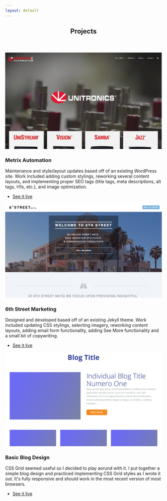 ```yaml
---
layout: default
---
```


<!-- Section -->
<!--<section>
	<header class="major">
		<h2>Erat lacinia</h2>
	</header>
	<div class="features">
		<article>
			<span class="icon fa-diamond"></span>
			<div class="content">
				<h3>Portitor ullamcorper</h3>
				<p>Aenean ornare velit lacus, ac varius enim lorem ullamcorper dolore. Proin aliquam facilisis ante interdum. Sed nulla amet lorem feugiat tempus aliquam.</p>
			</div>
		</article>
		<article>
			<span class="icon fa-paper-plane"></span>
			<div class="content">
				<h3>Sapien veroeros</h3>
				<p>Aenean ornare velit lacus, ac varius enim lorem ullamcorper dolore. Proin aliquam facilisis ante interdum. Sed nulla amet lorem feugiat tempus aliquam.</p>
			</div>
		</article>
		<article>
			<span class="icon fa-rocket"></span>
			<div class="content">
				<h3>Quam lorem ipsum</h3>
				<p>Aenean ornare velit lacus, ac varius enim lorem ullamcorper dolore. Proin aliquam facilisis ante interdum. Sed nulla amet lorem feugiat tempus aliquam.</p>
			</div>
		</article>
		<article>
			<span class="icon fa-signal"></span>
			<div class="content">
				<h3>Sed magna finibus</h3>
				<p>Aenean ornare velit lacus, ac varius enim lorem ullamcorper dolore. Proin aliquam facilisis ante interdum. Sed nulla amet lorem feugiat tempus aliquam.</p>
			</div>
		</article>
	</div>
</section>-->

<!-- Section -->
<section>
	<header class="major">
		<h2>Projects</h2>
	</header>
	<div class="posts">
		<article>
			<a href="http://metrixautomation.com.au/" class="image"><img src="assets/images/metrix-automation-screenshot.png" alt="" /></a>
			<h3>Metrix Automation</h3>
			<p>Maintenance and style/layout updates based off of an existing WordPress site. Work included adding custom stylings, reworking several content layouts, and implementing proper SEO tags (title tags, meta descriptions, alt tags, H1s, etc.), and image optimization. </p>
			<ul class="actions">
				<li><a href="http://metrixautomation.com.au/" class="button">See it live</a></li>
			</ul>
		</article>
		<article>
			<a href="https://bbordofsky.github.io/" class="image"><img src="assets/images/6th-street-marketing-screenshot.png" alt="" /></a>
			<h3>6th Street Marketing</h3>
			<p>Designed and developed based off of an existing Jekyll theme. Work included updating CSS stylings, selecting imagery, reworking content layouts, adding email form functionality, adding See More functionality and a small bit of copywriting.</p>
			<ul class="actions">
				<li><a href="https://bbordofsky.github.io/" class="button">See it live</a></li>
			</ul>
		</article>
		<article>
			<a href="/blog-design/" class="image"><img src="assets/images/blog-design.jpg" alt="" /></a>
			<h3>Basic Blog Design</h3>
			<p>CSS Grid seemed useful so I decided to play aorund with it. I put together a simple blog design and practiced implementing CSS Grid styles as I wrote it out. It's fully responsive and should work in the most recent version of most browsers.</p>
			<ul class="actions">
				<li><a href="/blog-design" class="button">See it live</a></li>
			</ul>
		</article>
		<!--<article>
			<a href="#" class="image"><img src="assets/images/pic03.jpg" alt="" /></a>
			<h3>Tempus ullamcorper</h3>
			<p>Aenean ornare velit lacus, ac varius enim lorem ullamcorper dolore. Proin aliquam facilisis ante interdum. Sed nulla amet lorem feugiat tempus aliquam.</p>
			<ul class="actions">
				<li><a href="#" class="button">More</a></li>
			</ul>
		</article>
		<article>
			<a href="#" class="image"><img src="assets/images/pic04.jpg" alt="" /></a>
			<h3>Sed etiam facilis</h3>
			<p>Aenean ornare velit lacus, ac varius enim lorem ullamcorper dolore. Proin aliquam facilisis ante interdum. Sed nulla amet lorem feugiat tempus aliquam.</p>
			<ul class="actions">
				<li><a href="#" class="button">More</a></li>
			</ul>
		</article>
		<article>
			<a href="#" class="image"><img src="assets/images/pic05.jpg" alt="" /></a>
			<h3>Feugiat lorem aenean</h3>
			<p>Aenean ornare velit lacus, ac varius enim lorem ullamcorper dolore. Proin aliquam facilisis ante interdum. Sed nulla amet lorem feugiat tempus aliquam.</p>
			<ul class="actions">
				<li><a href="#" class="button">More</a></li>
			</ul>
		</article>
		<article>
			<a href="#" class="image"><img src="assets/images/pic06.jpg" alt="" /></a>
			<h3>Amet varius aliquam</h3>
			<p>Aenean ornare velit lacus, ac varius enim lorem ullamcorper dolore. Proin aliquam facilisis ante interdum. Sed nulla amet lorem feugiat tempus aliquam.</p>
			<ul class="actions">
				<li><a href="#" class="button">More</a></li>
			</ul>
		</article>-->
	</div>
</section>
